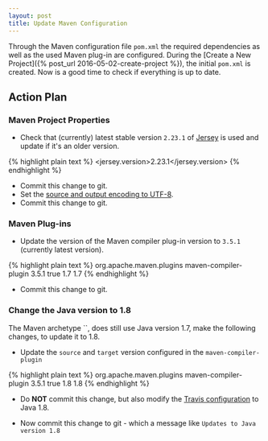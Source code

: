```yaml
---
layout: post
title: Update Maven Configuration
---
```

Through the Maven configuration file `pom.xml` the required dependencies as well as the used Maven plug-in are configured. During the
[Create a New Project]({% post_url 2016-05-02-create-project %}), the initial `pom.xml` is created. Now is a good time to check if everything
is up to date.


## Action Plan


### Maven Project Properties

- Check that (currently) latest stable version `2.23.1` of [Jersey](https://jersey.java.net/) is used and update if it's an older version.

{% highlight plain text %}
    <properties>
        <jersey.version>2.23.1</jersey.version>
    </properties>
{% endhighlight %}

- Commit this change to git.
- Set the [source and output encoding to UTF-8](http://verhagen.github.io/maven-project-properties/).
- Commit this change to git.


### Maven Plug-ins

- Update the version of the Maven compiler plug-in version to `3.5.1` (currently latest version).

{% highlight plain text %}
            <plugin>
                <groupId>org.apache.maven.plugins</groupId>
                <artifactId>maven-compiler-plugin</artifactId>
                <version>3.5.1</version>
                <inherited>true</inherited>
                <configuration>
                    <source>1.7</source>
                    <target>1.7</target>
                </configuration>
            </plugin>
{% endhighlight %}

- Commit this change to git.


### Change the Java version to 1.8

The Maven archetype ``, does still use Java version 1.7, make the following changes, to update it to 1.8.

- Update the `source` and `target` version configured in the `maven-compiler-plugin`

{% highlight plain text %}
            <plugin>
                <groupId>org.apache.maven.plugins</groupId>
                <artifactId>maven-compiler-plugin</artifactId>
                <version>3.5.1</version>
                <inherited>true</inherited>
                <configuration>
                    <source>1.8</source>
                    <target>1.8</target>
                </configuration>
            </plugin>
{% endhighlight %}

- Do __NOT__ commit this change, but also modify the [Travis configuration](http://dojo-java-programming.github.io/continuous-integration-with-travis-ci/) to Java 1.8. 

- Now commit this change to git - which a message like `Updates to Java version 1.8`
